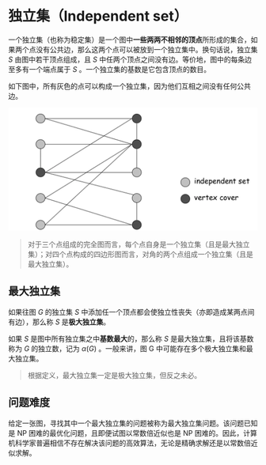 # 独立集（Independent set）


一个独立集（也称为稳定集）是一个图中**一些两两不相邻的顶点**所形成的集合，如果两个点没有公共边，那么这两个点可以被放到一个独立集中。换句话说，独立集 $S$ 由图中若干顶点组成，且 $S$ 中任两个顶点之间没有边。等价地，图中的每条边至多有一个端点属于 $S$ 。一个独立集的基数是它包含顶点的数目。

如下图中，所有灰色的点可以构成一个独立集，因为他们互相之间没有任何公共边。

![](fig/2.png)


> 对于三个点组成的完全图而言，每个点自身是一个独立集（且是最大独立集）；对四个点构成的四边形图而言，对角的两个点组成一个独立集（且是最大独立集）。

## 最大独立集
如果往图 $G$ 的独立集 $S$ 中添加任一个顶点都会使独立性丧失（亦即造成某两点间有边），那么称 $S$ 是**极大独立集**。

如果 $S$ 是图中所有独立集之中**基数最大**的，那么称 $S$ 是最大独立集，且将该基数称为 $G$ 的独立数，记为 $α(G)$ 。一般来讲，图 G 中可能存在多个极大独立集和最大独立集。

> 根据定义，最大独立集一定是极大独立集，但反之未必。


## 问题难度
给定一张图，寻找其中一个最大独立集的问题被称为最大独立集问题。该问题已知是 NP 困难的最优化问题，且即便试图以常数倍近似也是 NP 困难的。因此，计算机科学家普遍相信不存在解决该问题的高效算法，无论是精确求解还是以常数倍近似求解。

